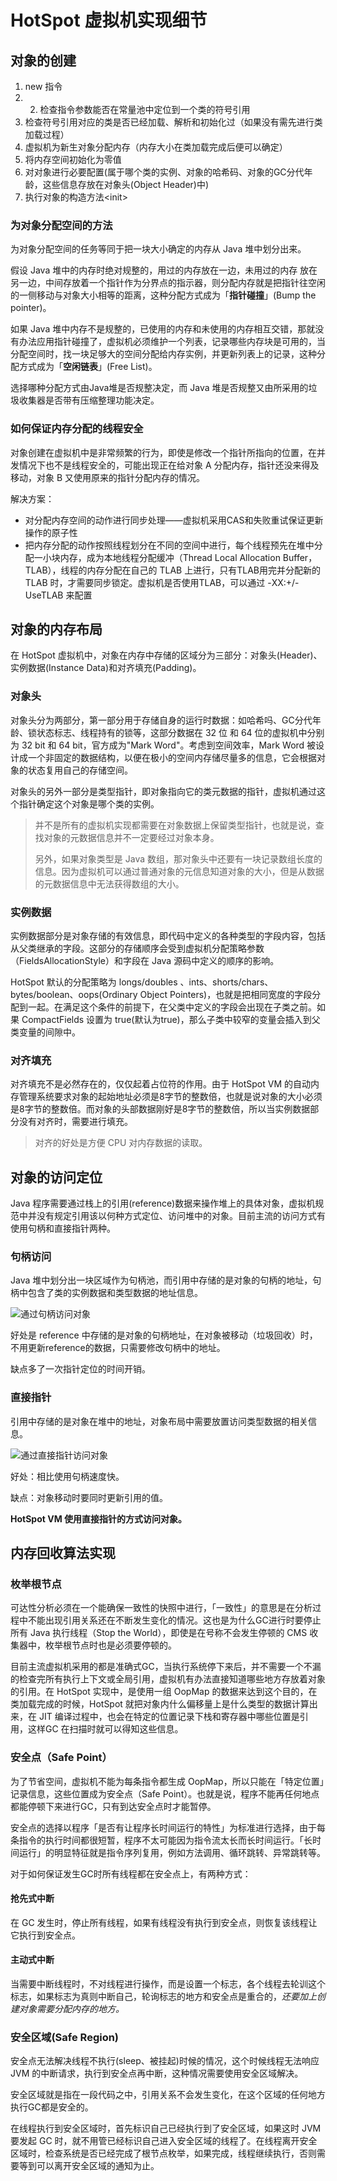 # HotSpot 虚拟机实现细节

## 对象的创建

1. new 指令
2. 2. 检查指令参数能否在常量池中定位到一个类的符号引用
3. 检查符号引用对应的类是否已经加载、解析和初始化过（如果没有需先进行类加载过程）
4. 虚拟机为新生对象分配内存（内存大小在类加载完成后便可以确定）
5. 将内存空间初始化为零值
6. 对对象进行必要配置\(属于哪个类的实例、对象的哈希码、对象的GC分代年龄，这些信息存放在对象头\(Object Header\)中\)
7. 执行对象的构造方法&lt;init&gt;

### 为对象分配空间的方法

为对象分配空间的任务等同于把一块大小确定的内存从 Java 堆中划分出来。

假设 Java 堆中的内存时绝对规整的，用过的内存放在一边，未用过的内存 放在另一边，中间存放着一个指针作为分界点的指示器，则分配内存就是把指针往空闲的一侧移动与对象大小相等的距离，这种分配方式成为「**指针碰撞**」\(Bump the pointer\)。

如果 Java 堆中内存不是规整的，已使用的内存和未使用的内存相互交错，那就没有办法应用指针碰撞了，虚拟机必须维护一个列表，记录哪些内存块是可用的，当分配空间时，找一块足够大的空间分配给内存实例，并更新列表上的记录，这种分配方式成为「**空闲链表**」\(Free List\)。

选择哪种分配方式由Java堆是否规整决定，而 Java 堆是否规整又由所采用的垃圾收集器是否带有压缩整理功能决定。

### 如何保证内存分配的线程安全

对象创建在虚拟机中是非常频繁的行为，即使是修改一个指针所指向的位置，在并发情况下也不是线程安全的，可能出现正在给对象 A 分配内存，指针还没来得及移动，对象 B 又使用原来的指针分配内存的情况。

解决方案：

* 对分配内存空间的动作进行同步处理——虚拟机采用CAS和失败重试保证更新操作的原子性
* 把内存分配的动作按照线程划分在不同的空间中进行，每个线程预先在堆中分配一小块内存，成为本地线程分配缓冲（Thread Local Allocation Buffer，TLAB），线程的内存分配在自己的 TLAB 上进行，只有TLAB用完并分配新的 TLAB 时，才需要同步锁定。虚拟机是否使用TLAB，可以通过 -XX:+/-UseTLAB 来配置

## 对象的内存布局

在 HotSpot 虚拟机中，对象在内存中存储的区域分为三部分：对象头\(Header\)、实例数据\(Instance Data\)和对齐填充\(Padding\)。

### 对象头

对象头分为两部分，第一部分用于存储自身的运行时数据：如哈希吗、GC分代年龄、锁状态标志、线程持有的锁等，这部分数据在 32 位 和 64 位的虚拟机中分别为 32 bit 和 64 bit，官方成为"Mark Word"。考虑到空间效率，Mark Word 被设计成一个非固定的数据结构，以便在极小的空间内存储尽量多的信息，它会根据对象的状态复用自己的存储空间。

对象头的另外一部分是类型指针，即对象指向它的类元数据的指针，虚拟机通过这个指针确定这个对象是哪个类的实例。

> 并不是所有的虚拟机实现都需要在对象数据上保留类型指针，也就是说，查找对象的元数据信息并不一定要经过对象本身。
>
> 另外，如果对象类型是 Java 数组，那对象头中还要有一块记录数组长度的信息。因为虚拟机可以通过普通对象的元信息知道对象的大小，但是从数据的元数据信息中无法获得数组的大小。

### 实例数据

实例数据部分是对象存储的有效信息，即代码中定义的各种类型的字段内容，包括从父类继承的字段。这部分的存储顺序会受到虚拟机分配策略参数（FieldsAllocationStyle）和字段在 Java 源码中定义的顺序的影响。

HotSpot 默认的分配策略为 longs/doubles 、ints、shorts/chars、bytes/boolean、oops\(Ordinary Object Pointers\)，也就是把相同宽度的字段分配到一起。在满足这个条件的前提下，在父类中定义的字段会出现在子类之前。如果 CompactFields 设置为 true\(默认为true\)，那么子类中较窄的变量会插入到父类变量的间隙中。

### 对齐填充

对齐填充不是必然存在的，仅仅起着占位符的作用。由于 HotSpot VM 的自动内存管理系统要求对象的起始地址必须是8字节的整数倍，也就是说对象的大小必须是8字节的整数倍。而对象的头部数据刚好是8字节的整数倍，所以当实例数据部分没有对齐时，需要进行填充。

> 对齐的好处是方便 CPU 对内存数据的读取。

## 对象的访问定位

Java 程序需要通过栈上的引用\(reference\)数据来操作堆上的具体对象，虚拟机规范中并没有规定引用该以何种方式定位、访问堆中的对象。目前主流的访问方式有使用句柄和直接指针两种。

### 句柄访问

Java 堆中划分出一块区域作为句柄池，而引用中存储的是对象的句柄的地址，句柄中包含了类的实例数据和类型数据的地址信息。

![&#x901A;&#x8FC7;&#x53E5;&#x67C4;&#x8BBF;&#x95EE;&#x5BF9;&#x8C61;](../../.gitbook/assets/image.png)

好处是 reference 中存储的是对象的句柄地址，在对象被移动（垃圾回收）时，不用更新reference的数据，只需要修改句柄中的地址。

缺点多了一次指针定位的时间开销。

### 直接指针

引用中存储的是对象在堆中的地址，对象布局中需要放置访问类型数据的相关信息。

![&#x901A;&#x8FC7;&#x76F4;&#x63A5;&#x6307;&#x9488;&#x8BBF;&#x95EE;&#x5BF9;&#x8C61;](../../.gitbook/assets/image%20%2816%29.png)

好处：相比使用句柄速度快。

缺点：对象移动时要同时更新引用的值。

**HotSpot VM 使用直接指针的方式访问对象。**

## 内存回收算法实现

### 枚举根节点

可达性分析必须在一个能确保一致性的快照中进行，「一致性」的意思是在分析过程中不能出现引用关系还在不断发生变化的情况。这也是为什么GC进行时要停止所有 Java 执行线程（Stop the World），即使是在号称不会发生停顿的 CMS 收集器中，枚举根节点时也是必须要停顿的。

目前主流虚拟机采用的都是准确式GC，当执行系统停下来后，并不需要一个不漏的检查完所有执行上下文或全局引用，虚拟机有办法直接知道哪些地方存放着对象的引用。在 HotSpot 实现中，是使用一组 OopMap 的数据来达到这个目的，在类加载完成的时候，HotSpot 就把对象内什么偏移量上是什么类型的数据计算出来，在 JIT 编译过程中，也会在特定的位置记录下栈和寄存器中哪些位置是引用，这样GC 在扫描时就可以得知这些信息。

### 安全点（Safe Point）

为了节省空间，虚拟机不能为每条指令都生成 OopMap，所以只能在「特定位置」记录信息，这些位置成为安全点（Safe Point）。也就是说，程序不能再任何地点都能停顿下来进行GC，只有到达安全点时才能暂停。

安全点的选择以程序「是否有让程序长时间运行的特性」为标准进行选择，由于每条指令的执行时间都很短暂，程序不太可能因为指令流太长而长时间运行。「长时间运行」的明显特征就是指令序列复用，例如方法调用、循环跳转、异常跳转等。

对于如何保证发生GC时所有线程都在安全点上，有两种方式：

#### 抢先式中断

在 GC 发生时，停止所有线程，如果有线程没有执行到安全点，则恢复该线程让它执行到安全点。

#### 主动式中断

当需要中断线程时，不对线程进行操作，而是设置一个标志，各个线程去轮训这个标志，如果标志为真则中断自己，轮询标志的地方和安全点是重合的，_还要加上创建对象需要分配内存的地方。_

### 安全区域\(Safe Region\)

安全点无法解决线程不执行\(sleep、被挂起\)时候的情况，这个时候线程无法响应 JVM 的中断请求，执行到安全点再中断，这种情况需要使用安全区域解决。

安全区域就是指在一段代码之中，引用关系不会发生变化，在这个区域的任何地方执行GC都是安全的。

在线程执行到安全区域时，首先标识自己已经执行到了安全区域，如果这时 JVM 要发起 GC 时，就不用管已经标识自己进入安全区域的线程了。在线程离开安全区域时，检查系统是否已经完成了根节点枚举，如果完成，线程继续执行，否则需要等到可以离开安全区域的通知为止。



